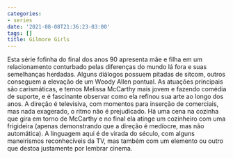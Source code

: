 ```yaml
---
categories:
- series
date: '2021-08-08T21:36:23-03:00'
tags: []
title: Gilmore Girls
---
```


Esta série fofinha do final dos anos 90 apresenta mãe e filha em um relacionamento conturbado pelas diferenças do mundo lá fora e suas semelhanças herdadas. Alguns diálogos possuem pitadas de sitcom, outros conseguem a elevação de um Woody Allen pontual. As atuações principais são carismáticas, e temos Melissa McCarthy mais jovem e fazendo comédia de suporte, e é fascinante observar como ela refinou sua arte ao longo dos anos. A direção é televisiva, com momentos para inserção de comerciais, mas nada exagerado, o ritmo não é prejudicado. Há uma cena na cozinha que gira em torno de McCarthy e no final ela atinge um cozinheiro com uma frigideira (apenas demonstrando que a direção é medíocre, mas não automática). A linguagem aqui é de virada do século, com alguns maneirismos reconhecíveis da TV, mas também com um elemento ou outro que destoa justamente por lembrar cinema.